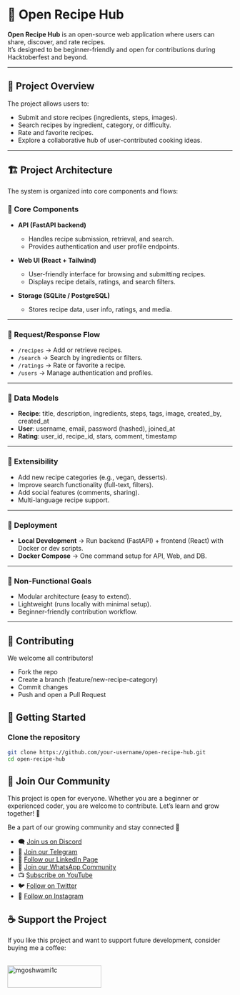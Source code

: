 # 🍲 Open Recipe Hub

**Open Recipe Hub** is an open-source web application where users can share, discover, and rate recipes.  
It’s designed to be beginner-friendly and open for contributions during Hacktoberfest and beyond.  

---

## 📌 Project Overview
The project allows users to:
- Submit and store recipes (ingredients, steps, images).
- Search recipes by ingredient, category, or difficulty.
- Rate and favorite recipes.
- Explore a collaborative hub of user-contributed cooking ideas.

---

## 🏗️ Project Architecture

The system is organized into core components and flows:

### 🔹 Core Components
- **API (FastAPI backend)**  
  - Handles recipe submission, retrieval, and search.  
  - Provides authentication and user profile endpoints.  

- **Web UI (React + Tailwind)**  
  - User-friendly interface for browsing and submitting recipes.  
  - Displays recipe details, ratings, and search filters.  

- **Storage (SQLite / PostgreSQL)**  
  - Stores recipe data, user info, ratings, and media.  

---

### 🔹 Request/Response Flow
- `/recipes` → Add or retrieve recipes.  
- `/search` → Search by ingredients or filters.  
- `/ratings` → Rate or favorite a recipe.  
- `/users` → Manage authentication and profiles.  

---

### 🔹 Data Models
- **Recipe**: title, description, ingredients, steps, tags, image, created_by, created_at  
- **User**: username, email, password (hashed), joined_at  
- **Rating**: user_id, recipe_id, stars, comment, timestamp  

---

### 🔹 Extensibility
- Add new recipe categories (e.g., vegan, desserts).  
- Improve search functionality (full-text, filters).  
- Add social features (comments, sharing).  
- Multi-language recipe support.  

---

### 🔹 Deployment
- **Local Development** → Run backend (FastAPI) + frontend (React) with Docker or dev scripts.  
- **Docker Compose** → One command setup for API, Web, and DB.  

---

### 🔹 Non-Functional Goals
- Modular architecture (easy to extend).  
- Lightweight (runs locally with minimal setup).  
- Beginner-friendly contribution workflow.  

---

## 🤝 Contributing

We welcome all contributors!

- Fork the repo
- Create a branch (feature/new-recipe-category)
- Commit changes
- Push and open a Pull Request

## 🚀 Getting Started

### Clone the repository
```bash
git clone https://github.com/your-username/open-recipe-hub.git
cd open-recipe-hub
```
## 📢 Join Our Community
This project is open for everyone. Whether you are a beginner or experienced coder, you are welcome to contribute. Let’s learn and grow together! 🌱


Be a part of our growing community and stay connected 🚀  

- 🗨️ [Join us on Discord](https://discord.gg/YMJp48qbwR)
- 📢 [Join our Telegram](https://t.me/gwcacademy)
- 💼 [Follow our LinkedIn Page](https://www.linkedin.com/company/gwc-academy/)  
- 💬 [Join our WhatsApp Community](https://whatsapp.com/channel/0029ValnoT1CBtxNi4lt8h1s)
- 📺 [Subscribe on YouTube](https://www.youtube.com/c/growwithcode?sub_confirmation=1)  
- 🐦 [Follow on Twitter](https://x.com/goshwami_manish) 
- 📸 [Follow on Instagram](https://www.instagram.com/grow_with_code)  


## ☕ Support the Project
<p>If you like this project and want to support future development, consider buying me a coffee:</p><br>
<a href="https://www.buymeacoffee.com/mgoshwami1c"> <img align="left" src="https://cdn.buymeacoffee.com/buttons/v2/default-yellow.png" height="50" width="210" alt="mgoshwami1c" ></a>
  
  <br><br/>
